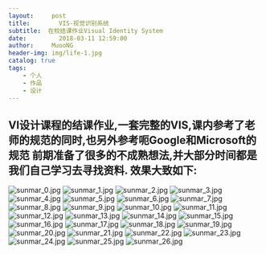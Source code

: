 ```yaml
---
layout:     post
title:        VIS-视觉识别系统
subtitle:  在校结课作业Visual Identity System
date:         2018-03-11 12:59:00
author:     MuooNG
header-img: img/life-1.jpg
catalog: true
tags:
    - 个人
    - 作品
    - 设计
---
```

VI设计课程的结课作业,一套完整的VIS,课内参考了老师的规范的同时,也另外参考呃Google和Microsoft的规范
前期准备了很多的不成熟想法,并大部分时间都是我们自己学习去寻找资料.
效果大致如下:
----------
![sunmar_0.jpg](https://github.com/MuooNg/muoong.github.io/raw/master/img/it-img/sunmar_0.jpg)
![sunmar_1.jpg](https://github.com/MuooNg/muoong.github.io/raw/master/img/it-img/sunmar_1.jpg)
![sunmar_2.jpg](https://github.com/MuooNg/muoong.github.io/raw/master/img/it-img/sunmar_2.jpg)
![sunmar_3.jpg](https://github.com/MuooNg/muoong.github.io/raw/master/img/it-img/sunmar_3.jpg)
![sunmar_4.jpg](https://github.com/MuooNg/muoong.github.io/raw/master/img/it-img/sunmar_4.jpg)
![sunmar_5.jpg](https://github.com/MuooNg/muoong.github.io/raw/master/img/it-img/sunmar_5.jpg)
![sunmar_6.jpg](https://github.com/MuooNg/muoong.github.io/raw/master/img/it-img/sunmar_6.jpg)
![sunmar_7.jpg](https://github.com/MuooNg/muoong.github.io/raw/master/img/it-img/sunmar_7.jpg)
![sunmar_8.jpg](https://github.com/MuooNg/muoong.github.io/raw/master/img/it-img/sunmar_8.jpg)
![sunmar_9.jpg](https://github.com/MuooNg/muoong.github.io/raw/master/img/it-img/sunmar_9.jpg)
![sunmar_10.jpg](https://github.com/MuooNg/muoong.github.io/raw/master/img/it-img/sunmar_10.jpg)
![sunmar_11.jpg](https://github.com/MuooNg/muoong.github.io/raw/master/img/it-img/sunmar_11.jpg)
![sunmar_12.jpg](https://github.com/MuooNg/muoong.github.io/raw/master/img/it-img/sunmar_12.jpg)
![sunmar_13.jpg](https://github.com/MuooNg/muoong.github.io/raw/master/img/it-img/sunmar_13.jpg)
![sunmar_14.jpg](https://github.com/MuooNg/muoong.github.io/raw/master/img/it-img/sunmar_14.jpg)
![sunmar_15.jpg](https://github.com/MuooNg/muoong.github.io/raw/master/img/it-img/sunmar_15.jpg)
![sunmar_16.jpg](https://github.com/MuooNg/muoong.github.io/raw/master/img/it-img/sunmar_16.jpg)
![sunmar_17.jpg](https://github.com/MuooNg/muoong.github.io/raw/master/img/it-img/sunmar_17.jpg)
![sunmar_18.jpg](https://github.com/MuooNg/muoong.github.io/raw/master/img/it-img/sunmar_18.jpg)
![sunmar_19.jpg](https://github.com/MuooNg/muoong.github.io/raw/master/img/it-img/sunmar_19.jpg)
![sunmar_20.jpg](https://github.com/MuooNg/muoong.github.io/raw/master/img/it-img/sunmar_20.jpg)
![sunmar_21.jpg](https://github.com/MuooNg/muoong.github.io/raw/master/img/it-img/sunmar_21.jpg)
![sunmar_22.jpg](https://github.com/MuooNg/muoong.github.io/raw/master/img/it-img/sunmar_22.jpg)
![sunmar_23.jpg](https://github.com/MuooNg/muoong.github.io/raw/master/img/it-img/sunmar_23.jpg)
![sunmar_24.jpg](https://github.com/MuooNg/muoong.github.io/raw/master/img/it-img/sunmar_24.jpg)
![sunmar_25.jpg](https://github.com/MuooNg/muoong.github.io/raw/master/img/it-img/sunmar_25.jpg)
![sunmar_26.jpg](https://github.com/MuooNg/muoong.github.io/raw/master/img/it-img/sunmar_26.jpg)
